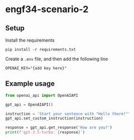# engf34-scenario-2

## Setup

Install the requirements

```
pip install -r requirements.txt
```

Create a `.env` file, and then add the following line

```
OPENAI_KEY="{add key here}"
```

## Example usage

```python
from openai_api import OpenAIAPI

gpt_api = OpenAIAPI()

instruction = 'Start your sentence with "Hello there!"'
gpt_api.set_custom_instruction(instruction)

response = gpt_api.get_response('How are you?')
print(f'gpt-3.5-turbo: {response}')
```